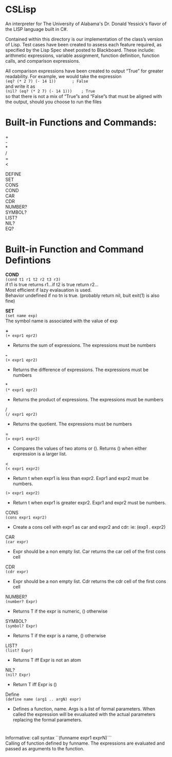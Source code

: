 # CSLisp
An interpreter for The University of Alabama's Dr. Donald Yessick's flavor of the LISP language built in C#.

Contained within this directory is our implementation of the class’s version of Lisp. Test cases have been created to assess each feature required, as specified by the Lisp Spec sheet posted to Blackboard. These include: arithmetic expressions, variable assignment, function definition, function calls, and comparison expressions.

All comparison expressions have been created to output “True” for greater readability. For example, we would take the expression  
```(eq? (* 2 7) (- 14 1))		; False```  
and write it as  
```(nil? (eq? (* 2 7) (- 14 1)))	; True```  
so that there is not a mix of “True”s and “False”s that must be aligned with the output, should you choose to run the files    
#
# Built-in Functions and Commands:
\+  
\-  
\*  
\/  
\=  
<  
>  

DEFINE   
SET  
CONS  
COND  
CAR  
CDR  
NUMBER?  
SYMBOL?  
LIST?  
NIL?  
EQ?  
#
# Built-in Function and Command Defintions
**COND**  
```(cond t1 r1 t2 r2 t3 r3)```  
if t1 is true returns r1...if t2 is true return r2...  
Most efficient if lazy evalauation is used.  
Behavior undefined if no tn is true. (probably return nil, buit exit(1) is also fine)  
  
**SET**  
```(set name exp)```  
The symbol name is associated with the value of exp  

**\+**  
```(+ expr1 epr2)```  
* Returns the sum of expressions. The expressions must be numbers  

**\-**  
```(+ expr1 epr2)```  
* Returns the difference of expressions. The expressions must be numbers  

\*  
```(* expr1 epr2)```  
* Returns the product of expressions. The expressions must be numbers  

\/  
```(/ expr1 epr2)```  
* Returns the quotient. The expressions must be numbers  

\=  
```(= expr1 expr2)```  
* Compares the values of two atoms or (). Returns () when either expression is a larger list.  

<  
```(< expr1 expr2)```  
* Return t when expr1 is less than expr2. Expr1 and expr2 must be numbers.  

>  
```(> expr1 expr2)```  
* Return t when expr1 is greater  expr2. Expr1 and expr2 must be numbers.  

CONS  
```(cons expr1 expr2)```  
* Create a cons cell with expr1 as car and expr2 and cdr: ie: (exp1 . expr2)  

CAR  
```(car expr)```  
* Expr should be a non empty list. Car returns the car cell of the first cons cell  

CDR  
```(cdr expr)```  
* Expr should be a non empty list. Cdr returns the cdr cell of the first cons cell  

NUMBER?  
```(number? Expr)```  
* Returns T if the expr is numeric, () otherwise  

SYMBOL?  
```(symbol? Expr)```  
* Returns T if the expr is a name, () otherwise  

LIST?  
```(list? Expr)```  
* Returns T iff Expr is not an atom  

NIL?  
```(nil? Expr)```  
* Return T iff Expr is ()  

Define  
```(define name (arg1 .. argN) expr)```  
* Defines a function, name. Args is a list of formal parameters. When called the expression will be evualuated with the actual parameters replacing the formal parameters.  
#
Informative: call syntax
``(funname expr1 exprN)```  
Calling of function defined by funname. The expressions are evaluated and passed as arguments to the function.
